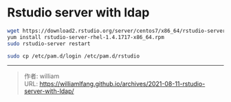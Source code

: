 # Rstudio server with ldap


```bash
wget https://download2.rstudio.org/server/centos7/x86_64/rstudio-server-rhel-1.4.1717-x86_64.rpm
yum install rstudio-server-rhel-1.4.1717-x86_64.rpm
sudo rstudio-server restart

sudo cp /etc/pam.d/login /etc/pam.d/rstudio
```





---

> 作者: william  
> URL: https://williamlfang.github.io/archives/2021-08-11-rstudio-server-with-ldap/  

